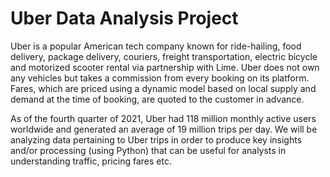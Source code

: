 # Uber Data Analysis Project

Uber is a popular American tech company known for ride-hailing, food delivery, package delivery, couriers, freight transportation, electric bicycle and motorized scooter rental via partnership with Lime. Uber does not own any vehicles but takes a commission from every booking on its platform. Fares, which are priced using a dynamic model based on local supply and demand at the time of booking, are quoted to the customer in advance.

As of the fourth quarter of 2021, Uber had 118 million monthly active users worldwide and generated an average of 19 million trips per day. We will be analyzing data pertaining to Uber trips in order to produce key insights and/or processing (using Python) that can be useful for analysts in understanding traffic, pricing fares etc.

